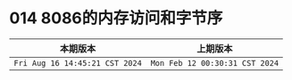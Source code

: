 # 014 8086的内存访问和字节序

|本期版本| 上期版本
|:---:|:---:
`Fri Aug 16 14:45:21 CST 2024` | `Mon Feb 12 00:30:31 CST 2024`